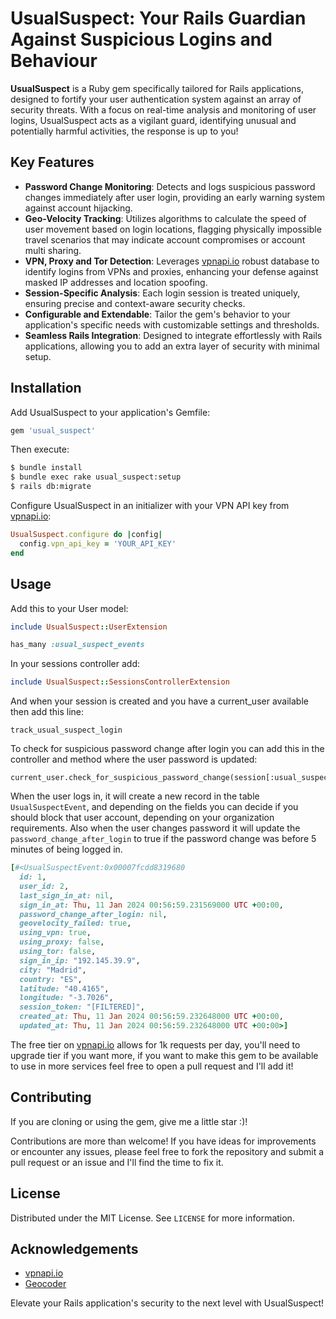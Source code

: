 # UsualSuspect: Your Rails Guardian Against Suspicious Logins and Behaviour

**UsualSuspect** is a Ruby gem specifically tailored for Rails applications, designed to fortify your user authentication system against an array of security threats. With a focus on real-time analysis and monitoring of user logins, UsualSuspect acts as a vigilant guard, identifying unusual and potentially harmful activities, the response is up to you!

## Key Features

- **Password Change Monitoring**: Detects and logs suspicious password changes immediately after user login, providing an early warning system against account hijacking.
- **Geo-Velocity Tracking**: Utilizes algorithms to calculate the speed of user movement based on login locations, flagging physically impossible travel scenarios that may indicate account compromises or account multi sharing.
- **VPN, Proxy and Tor Detection**: Leverages [vpnapi.io](https://vpnapi.io/api-documentation) robust database to identify logins from VPNs and proxies, enhancing your defense against masked IP addresses and location spoofing.
- **Session-Specific Analysis**: Each login session is treated uniquely, ensuring precise and context-aware security checks.
- **Configurable and Extendable**: Tailor the gem's behavior to your application's specific needs with customizable settings and thresholds.
- **Seamless Rails Integration**: Designed to integrate effortlessly with Rails applications, allowing you to add an extra layer of security with minimal setup.

## Installation

Add UsualSuspect to your application's Gemfile:

```ruby
gem 'usual_suspect'
```

Then execute:

```bash
$ bundle install
$ bundle exec rake usual_suspect:setup
$ rails db:migrate
```

Configure UsualSuspect in an initializer with your VPN API key from [vpnapi.io](https://vpnapi.io/api-documentation):

```ruby
UsualSuspect.configure do |config|
  config.vpn_api_key = 'YOUR_API_KEY'
end
```

## Usage

Add this to your User model:

```ruby
include UsualSuspect::UserExtension

has_many :usual_suspect_events
```

In your sessions controller add:

```ruby
include UsualSuspect::SessionsControllerExtension
```

And when your session is created and you have a current_user available then add this line:

```
track_usual_suspect_login
```

To check for suspicious password change after login you can add this in the controller and method where the user password is updated:
```	
current_user.check_for_suspicious_password_change(session[:usual_suspect_session_token])
```

When the user logs in, it will create a new record in the table `UsualSuspectEvent`, and depending on the fields you can decide if you should block that user account, depending on your organization requirements.
Also when the user changes password it will update the `password_change_after_login` to true if the password change was before 5 minutes of being logged in.

```ruby
[#<UsualSuspectEvent:0x00007fcdd8319680
  id: 1,
  user_id: 2,
  last_sign_in_at: nil,
  sign_in_at: Thu, 11 Jan 2024 00:56:59.231569000 UTC +00:00,
  password_change_after_login: nil,
  geovelocity_failed: true,
  using_vpn: true,
  using_proxy: false,
  using_tor: false,
  sign_in_ip: "192.145.39.9",
  city: "Madrid",
  country: "ES",
  latitude: "40.4165",
  longitude: "-3.7026",
  session_token: "[FILTERED]",
  created_at: Thu, 11 Jan 2024 00:56:59.232648000 UTC +00:00,
  updated_at: Thu, 11 Jan 2024 00:56:59.232648000 UTC +00:00>]
```

The free tier on [vpnapi.io](https://vpnapi.io/api-documentation) allows for 1k requests per day, you'll need to upgrade tier if you want more, if you want to make this gem to be available to use in more services feel free to open a pull request and I'll add it!

## Contributing

If you are cloning or using the gem, give me a little star :)!

Contributions are more than welcome! If you have ideas for improvements or encounter any issues, please feel free to fork the repository and submit a pull request or an issue and I'll find the time to fix it.

## License

Distributed under the MIT License. See `LICENSE` for more information.

## Acknowledgements

- [vpnapi.io](https://vpnapi.io/api-documentation)
- [Geocoder](https://github.com/alexreisner/geocoder)

Elevate your Rails application's security to the next level with UsualSuspect!
